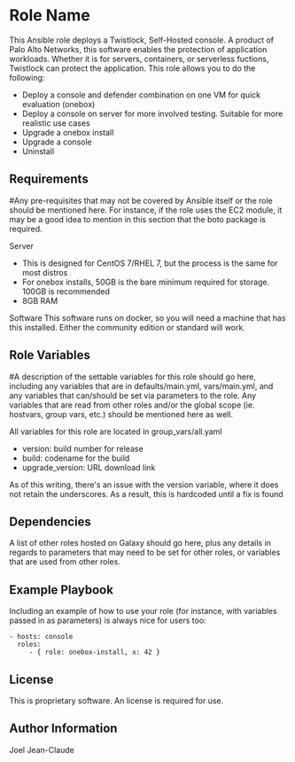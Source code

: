 Role Name
=========

This Ansible role deploys a Twistlock, Self-Hosted console. A product of Palo Alto Networks, this software enables the protection of application workloads. Whether it is for servers, containers, or serverless fuctions, Twistlock can protect the application. This role allows you to do the following:

- Deploy a console and defender combination on one VM for quick evaluation (onebox)
- Deploy a console on server for more involved testing. Suitable for more realistic use cases
- Upgrade a onebox install
- Upgrade a console
- Uninstall

Requirements
------------

#Any pre-requisites that may not be covered by Ansible itself or the role should be mentioned here. For instance, if the role uses the EC2 module, it may be a good idea to mention in this section that the boto package is required.

Server

- This is designed for CentOS 7/RHEL 7, but the process is the same for most distros
- For onebox installs, 50GB is the bare minimum required for storage. 100GB is recommended
- 8GB RAM

Software
This software runs on docker, so you will need a machine that has this installed. Either the community edition or standard will work. 

Role Variables
--------------

#A description of the settable variables for this role should go here, including any variables that are in defaults/main.yml, vars/main.yml, and any variables that can/should be set via parameters to the role. Any variables that are read from other roles and/or the global scope (ie. hostvars, group vars, etc.) should be mentioned here as well.

All variables for this role are located in group_vars/all.yaml
- version: build number for release
- build: codename for the build
- upgrade_version: URL download link

As of this writing, there's an issue with the version variable, where it does not retain the underscores. As a result, this is hardcoded until a fix is found

Dependencies
------------

A list of other roles hosted on Galaxy should go here, plus any details in regards to parameters that may need to be set for other roles, or variables that are used from other roles.

Example Playbook
----------------

Including an example of how to use your role (for instance, with variables passed in as parameters) is always nice for users too:

    - hosts: console
      roles:
         - { role: onebox-install, x: 42 }

License
-------

This is proprietary software. An license is required for use. 

Author Information
------------------

Joel Jean-Claude
